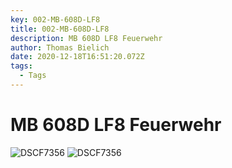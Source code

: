```yaml
---
key: 002-MB-608D-LF8
title: 002-MB-608D-LF8
description: MB 608D LF8 Feuerwehr
author: Thomas Bielich
date: 2020-12-18T16:51:20.072Z
tags:
  - Tags
---
```

# MB 608D LF8 Feuerwehr

<img
  src="../../images/mb-608d-lf8-feuerwehr/DSCF7356.jpg?nf_resize=fit&w=1000"
  alt="DSCF7356"
/>
<img
  src="../../images/mb-608d-lf8-feuerwehr/DSCF7356.jpg?nf_resize=fit&w=50"
  alt="DSCF7356"
/>

